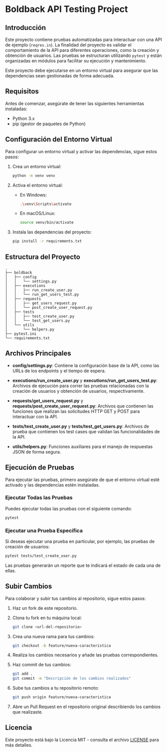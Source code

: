 # Boldback API Testing Project

## Introducción

Este proyecto contiene pruebas automatizadas para interactuar con una API de ejemplo (`reqres.in`). La finalidad del proyecto es validar el comportamiento de la API para diferentes operaciones, como la creación y obtención de usuarios. Las pruebas se estructuran utilizando `pytest` y están organizadas en módulos para facilitar su ejecución y mantenimiento.

Este proyecto debe ejecutarse en un entorno virtual para asegurar que las dependencias sean gestionadas de forma adecuada.

## Requisitos

Antes de comenzar, asegúrate de tener las siguientes herramientas instaladas:

- Python 3.x
- pip (gestor de paquetes de Python)

## Configuración del Entorno Virtual

Para configurar un entorno virtual y activar las dependencias, sigue estos pasos:

1. Crea un entorno virtual:

    ```bash
    python -m venv venv
    ```

2. Activa el entorno virtual:
   - En Windows:

     ```bash
     .\venv\Scripts\activate
     ```

   - En macOS/Linux:

     ```bash
     source venv/bin/activate
     ```

3. Instala las dependencias del proyecto:

    ```bash
    pip install -r requirements.txt
    ```

## Estructura del Proyecto

```plaintext
.
├── boldback
│   ├── config
│   │   └── settings.py
│   ├── executions
│   │   ├── run_create_user.py
│   │   └── run_get_users_test.py
│   ├── requests
│   │   ├── get_users_request.py
│   │   └── post_create_user_request.py
│   ├── tests
│   │   ├── test_create_user.py
│   │   └── test_get_users.py
│   └── utils
│       └── helpers.py
├── pytest.ini
└── requirements.txt
```

## Archivos Principales

- **config/settings.py**: Contiene la configuración base de la API, como las URLs de los endpoints y el tiempo de espera.
  
- **executions/run_create_user.py** y **executions/run_get_users_test.py**: Archivos de ejecución para correr las pruebas relacionadas con la creación de usuarios y obtención de usuarios, respectivamente.
  
- **requests/get_users_request.py** y **requests/post_create_user_request.py**: Archivos que contienen las funciones que realizan las solicitudes HTTP GET y POST para interactuar con la API.

- **tests/test_create_user.py** y **tests/test_get_users.py**: Archivos de prueba que contienen los test cases que validan las funcionalidades de la API.

- **utils/helpers.py**: Funciones auxiliares para el manejo de respuestas JSON de forma segura.

## Ejecución de Pruebas

Para ejecutar las pruebas, primero asegúrate de que el entorno virtual esté activado y las dependencias estén instaladas.

### Ejecutar Todas las Pruebas

Puedes ejecutar todas las pruebas con el siguiente comando:

```bash
pytest
```

### Ejecutar una Prueba Específica

Si deseas ejecutar una prueba en particular, por ejemplo, las pruebas de creación de usuarios:

```bash
pytest tests/test_create_user.py
```

Las pruebas generarán un reporte que te indicará el estado de cada una de ellas.

## Subir Cambios

Para colaborar y subir tus cambios al repositorio, sigue estos pasos:

1. Haz un fork de este repositorio.
2. Clona tu fork en tu máquina local:

    ```bash
    git clone <url-del-repositorio>
    ```

3. Crea una nueva rama para tus cambios:

    ```bash
    git checkout -b feature/nueva-caracteristica
    ```

4. Realiza los cambios necesarios y añade las pruebas correspondientes.

5. Haz commit de tus cambios:

    ```bash
    git add .
    git commit -m "Descripción de los cambios realizados"
    ```

6. Sube tus cambios a tu repositorio remoto:

    ```bash
    git push origin feature/nueva-caracteristica
    ```

7. Abre un Pull Request en el repositorio original describiendo los cambios que realizaste.

## Licencia

Este proyecto está bajo la Licencia MIT - consulta el archivo [LICENSE](LICENSE) para más detalles.
